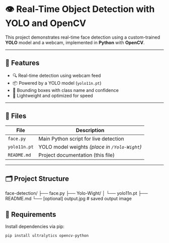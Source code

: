 # 👁️ Real-Time Object Detection with YOLO and OpenCV

This project demonstrates real-time face detection using a custom-trained **YOLO** model and a webcam, implemented in **Python** with **OpenCV**.

---

## 🚀 Features

- 🔍 Real-time detection using webcam feed  
- 📦 Powered by a YOLO model (`yolo11n.pt`)  
- 🎯 Bounding boxes with class name and confidence  
- 🧠 Lightweight and optimized for speed  

---

## 📂 Files

| File         | Description                            |
|--------------|----------------------------------------|
| `face.py`    | Main Python script for live detection  |
| `yolo11n.pt` | YOLO model weights *(place in `/Yolo-Wight`)*  
| `README.md`  | Project documentation (this file)  

---

## 🗂️ Project Structure

face-detection/
├── face.py
├── Yolo-Wight/
│   └── yolo11n.pt
├── README.md
└── [optional] output.jpg  # saved output image


## 🧰 Requirements

Install dependencies via pip:

```bash
pip install ultralytics opencv-python
